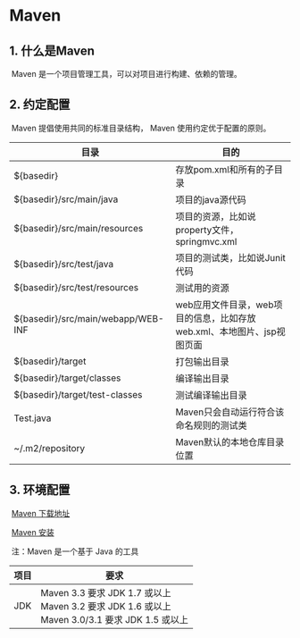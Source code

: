 # Maven

## 1. 什么是Maven

​	Maven 是一个项目管理工具，可以对项目进行构建、依赖的管理。

## 2. 约定配置

​	Maven 提倡使用共同的标准目录结构， Maven 使用约定优于配置的原则。


| 目录                               | 目的                                                         |
| ---------------------------------- | ------------------------------------------------------------ |
| ${basedir}                         | 存放pom.xml和所有的子目录                                    |
| ${basedir}/src/main/java           | 项目的java源代码                                             |
| ${basedir}/src/main/resources      | 项目的资源，比如说property文件，springmvc.xml                |
| ${basedir}/src/test/java           | 项目的测试类，比如说Junit代码                                |
| ${basedir}/src/test/resources      | 测试用的资源                                                 |
| ${basedir}/src/main/webapp/WEB-INF | web应用文件目录，web项目的信息，比如存放web.xml、本地图片、jsp视图页面 |
| ${basedir}/target                  | 打包输出目录                                                 |
| ${basedir}/target/classes          | 编译输出目录                                                 |
| ${basedir}/target/test-classes     | 测试编译输出目录                                             |
| Test.java                          | Maven只会自动运行符合该命名规则的测试类                      |
| ~/.m2/repository                   | Maven默认的本地仓库目录位置                                  |

## 3. 环境配置

​	[Maven 下载地址](http://maven.apache.org/download.html)

​	[Maven 安装](http://maven.apache.org/install.html)

​	注：Maven 是一个基于 Java 的工具

| 项目 | 要求                                                         |
| ---- | ------------------------------------------------------------ |
| JDK  | Maven 3.3 要求 JDK 1.7 或以上 <br>Maven 3.2 要求 JDK 1.6 或以上<br/>Maven 3.0/3.1 要求 JDK 1.5 或以上 |
